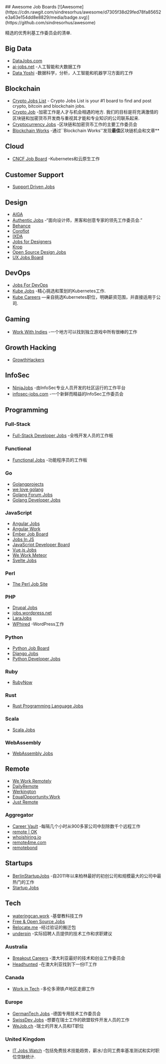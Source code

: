 <div class="github-widget" data-repo="tramcar/awesome-job-boards"></div>
<script async src="https://pagead2.googlesyndication.com/pagead/js/adsbygoogle.js"></script><ins class="adsbygoogle" style="display:block" data-ad-client="ca-pub-6890694312814945" data-ad-slot="5473692530" data-ad-format="auto"  data-full-width-responsive="true"></ins><script>(adsbygoogle = window.adsbygoogle || []).push({});</script>
## Awesome Job Boards [![Awesome](https://cdn.rawgit.com/sindresorhus/awesome/d7305f38d29fed78fa85652e3a63e154dd8e8829/media/badge.svg)](https://github.com/sindresorhus/awesome)

精选的优秀利基工作委员会的清单.



## Big Data

* [DataJobs.com](https://datajobs.com/)
* [ai-jobs.net](https://ai-jobs.net/) -人工智能和大数据工作
* [Data Yoshi](https://www.datayoshi.com/) -数据科学，分析，人工智能和机器学习方面的工作

## Blockchain

* [Crypto Jobs List](https://cryptojobslist.com/) - Crypto Jobs List is your #1 board to find and post crypto, bitcoin and blockchain jobs.
* [Crypto Job](https://crypto-job.com/)  -加密工作是人才与机会相遇的地方. 我们的目标是将充满激情的区块链和加密货币开发商与重视其才能和专业知识的公司联系起来.
* [Cryptocurrency Jobs](https://cryptocurrencyjobs.co/) -区块链和加密货币工作的主要工作委员会
* [Blockchain Works](https://blockchain.works-hub.com/) -通过``Blockchain Works&#39;&#39;发现**最佳**区块链机会和文章**

## Cloud

* [CNCF Job Board](https://jobs.cncf.io/) -Kubernetes和云原生工作

## Customer Support

* [Support Driven Jobs](https://jobs.supportdriven.com/)

## Design

* [AIGA](https://designjobs.aiga.org/)
* [Authentic Jobs](https://authenticjobs.com/) -“面向设计师，黑客和创意专家的领先工作委员会.”
* [Behance](https://www.behance.net/joblist)
* [Coroflot](https://www.coroflot.com/design-jobs)
* [IXDA](https://ixda.org/jobs/)
* [Jobs for Designers](https://dribbble.com/jobs)
* [Krop](https://www.krop.com/creative-jobs/)
* [Open Source Design Jobs](https://opensourcedesign.net/jobs/)
* [UX Jobs Board](https://www.uxjobsboard.com)

## DevOps

* [Jobs For DevOps](https://jobsfordevops.com)
* [Kube Jobs](https://kubejobs.io) -精心挑选和策划的Kubernetes工作.
* [Kube Careers](https://kube.careers) —亲自挑选Kubernetes职位，明确薪资范围，并直接适用于公司.

## Gaming

* [Work With Indies](https://www.workwithindies.com) -一个地方可以找到独立游戏中所有很棒的工作

## Growth Hacking

* [GrowthHackers](https://jobs.growthhackers.com/)

## InfoSec

* [NinjaJobs](https://ninjajobs.org/) -由InfoSec专业人员开发的社区运行的工作平台
* [infosec-jobs.com](https://infosec-jobs.com/) -一个新鲜而精益的InfoSec工作委员会

## Programming

### Full-Stack

* [Full-Stack Developer Jobs](https://fullstackjob.com/) -全栈开发人员的工作板

### Functional

* [Functional Jobs](https://www.functionaljobs.com/) -功能程序员的工作板

### Go

* [Golangprojects](https://www.golangprojects.com/)
* [we love golang](https://www.welovegolang.com/)
* [Golang Forum Jobs](https://forum.golangbridge.org/c/jobs)
* [Golang Developer Jobs](https://golangjob.xyz)

### JavaScript

* [Angular Jobs](https://angularjobs.com/)
* [Angular Work](https://angular.work/)
* [Ember Job Board](https://jobs.emberjs.com/)
* [Jobs In JS](https://jobsinjs.com/)
* [JavaScript Developer Board](https://javascriptjob.xyz/)
* [Vue.js Jobs](https://vuejobs.com/)
* [We Work Meteor](https://www.weworkmeteor.com/)
* [Svelte Jobs](https://sveltejobs.dev/)

### Perl

* [The Perl Job Site](https://jobs.perl.org/)

### PHP

* [Drupal Jobs](https://jobs.drupal.org/)
* [jobs.wordpress.net](https://jobs.wordpress.net/)
* [LaraJobs](https://larajobs.com/)
* [WPhired](https://www.wphired.com/) -WordPress工作

### Python

* [Python Job Board](https://www.python.org/jobs/)
* [Django Jobs](https://djangojobs.net/jobs/)
* [Python Developer Jobs](https://pythonjob.xyz)

### Ruby

* [RubyNow](https://jobs.rubynow.com/)

### Rust

* [Rust Programming Language Jobs](http://rust-jobs.com/)

### Scala
* [Scala Jobs](https://ScalaJobs.dev)

### WebAssembly

* [WebAssembly Jobs](https://webassemblyjobs.com/)

## Remote

* [We Work Remotely](https://weworkremotely.com/)
* [DailyRemote](https://dailyremote.com/)
* [Werkington](https://www.werkington.com/)
* [EqualOpportunity.Work](https://equalopportunity.work/)
* [Just Remote](https://justremote.co/remote-jobs)

### Aggregator

* [Career Vault](https://careervault.io/) -每隔几个小时从900多家公司中刮除数千个远程工作
* [remote | OK](https://remoteok.io/)
* [whoishiring.io](https://whoishiring.io/)
* [remote4me.com](https://remote4me.com/)
* [remotebond](https://remotebond.com/)

## Startups

* [BerlinStartupJobs](https://berlinstartupjobs.com/) -自2011年以来柏林最好的初创公司和规模最大的公司中最热门的工作
* [Startup Jobs](https://startup.jobs/)

## Tech

* [wateringcan.work](https://www.wateringcan.work) -基督教科技工作
* [Free & Open Source Jobs](https://www.fossjobs.net/)
* [Relocate.me](https://relocate.me/) -经过验证的搬迁包
* [underpin](https://www.underpin.company/) -实际招聘人员提供的技术工作和求职建议

### Australia

* [Breakout Careers](https://breakout.careers/jobs/) -澳大利亚最好的技术和创业工作委员会
* [Headhunted](https://www.headhunted.com.au/jobs/) -在澳大利亚找到下一份IT工作

### Canada

* [Work in Tech](https://www.workintech.ca/) -多伦多滑铁卢地区走廊工作

### Europe

* [GermanTech Jobs](https://germantechjobs.de/) -德国专用技术工作委员会
* [SwissDev Jobs](https://swissdevjobs.ch/) -想要在瑞士工作的欧盟软件开发人员的工作
* [WeJob.ch](https://WeJob.ch/?utm_source=github&utm_medium=referral&utm_campaign=tramcar-awesome-job-boards) -瑞士的开发人员和IT职位 

### United Kingdom

* [IT Jobs Watch](https://www.itjobswatch.co.uk/) -包括免费技术技能趋势，薪水/合同工费率基准测试和实时职位空缺统计.
